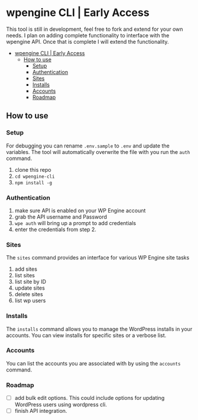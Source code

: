 # wpengine CLI | Early Access

This tool is still in development, feel free to fork and extend for your own needs. I plan on adding complete functionality to interface with the wpengine API. Once that is complete I will extend the functionality.

- [wpengine CLI | Early Access](#wpengine-cli--early-access)
  - [How to use](#how-to-use)
    - [Setup](#setup)
    - [Authentication](#authentication)
    - [Sites](#sites)
    - [Installs](#installs)
    - [Accounts](#accounts)
    - [Roadmap](#roadmap)

## How to use

### Setup

For debugging you can rename `.env.sample` to `.env` and update the variables. The tool will automatically overwrite the file with you run the `auth` command.

1. clone this repo
2. `cd wpengine-cli`
3. `npm install -g`

### Authentication

1. make sure API is enabled on your WP Engine account
2. grab the API username and Password
3. ```wpe auth``` will bring up a prompt to add credentials
4. enter the credentials from step 2.

### Sites

The ```sites``` command provides an interface for various WP Engine site tasks

1. add sites
2. list sites
3. list site by ID
4. update sites
5. delete sites
6. list wp users

### Installs

The ```installs``` command allows you to manage the WordPress installs in your accounts.
You can view installs for specific sites or a verbose list.

### Accounts

You can list the accounts you are associated with by using the ```accounts``` command.

### Roadmap

- [ ] add bulk edit options. This could include options for updating WordPress users using wordpress cli.
- [ ] finish API integration.
